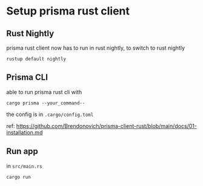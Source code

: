 # Setup prisma rust client

## Rust Nightly
prisma rust client now has to run in rust nightly, to switch to rust nightly
```
rustup default nightly
```

## Prisma CLI
able to run prisma rust cli with
```
cargo prisma --your_command--
```

the config is in `.cargo/config.toml`

ref: https://github.com/Brendonovich/prisma-client-rust/blob/main/docs/01-installation.md

## Run app
in `src/main.rs`
```
cargo run
```
